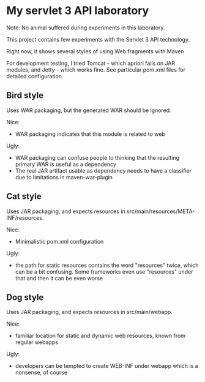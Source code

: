 My servlet 3 API laboratory
===========================

Note: No animal suffered during experiments in this laboratory.

This project contains few experiments with the Servlet 3 API technology.

Right now, it shows several styles of using Web fragments with Maven

For development testing, I tried Tomcat - which apriori fails on JAR modules, and Jetty - which works fine.
See particular pom.xml files for detailed configuration.


Bird style
----------
Uses WAR packaging, but the generated WAR should be ignored.

Nice:

* WAR packaging indicates that this module is related to web

Ugly:

* WAR packaging can confuse people to thinking that the resulting primary WAR is useful as a dependency
* The real JAR artifact usable as dependency needs to have a classifier due to limitations in maven-war-plugin

Cat  style
----------
Uses JAR packaging, and expects resources in src/main/resources/META-INF/resources.


Nice:

* Minimalistic pom.xml configuration

Ugly:

* the path for static resources contains the word "resources" twice, which can be a bit confusing. Some frameworks even use "resources" under that and then it can be even worse


Dog style
---------
Uses JAR packaging, and expects resources in src/main/webapp.

Nice:

* familiar location for static and dynamic web resources, known from regular webapps

Ugly:

* developers can be tempted to create WEB-INF under webapp which is a nonsense, of course



